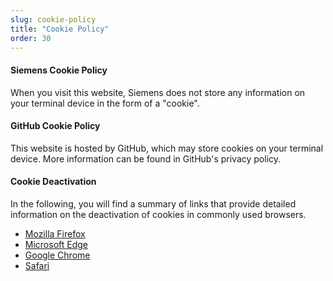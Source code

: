 ```yaml
---
slug: cookie-policy
title: "Cookie Policy"
order: 30
---
```


#### Siemens Cookie Policy

When you visit this website, Siemens does not store any information on your
terminal device in the form of a "cookie".

#### GitHub Cookie Policy

This website is hosted by GitHub, which may store cookies on your terminal
device. More information can be found in GitHub's privacy policy.

#### Cookie Deactivation

In the following, you will find a summary of links that provide detailed
information on the deactivation of cookies in commonly used browsers.

* [Mozilla Firefox](https://support.mozilla.org/en-US/kb/delete-cookies-remove-info-websites-stored)
* [Microsoft Edge](https://support.microsoft.com/en-us/microsoft-edge/delete-cookies-in-microsoft-edge-63947406-40ac-c3b8-57b9-2a946a29ae09)
* [Google Chrome](https://support.google.com/accounts/answer/61416?hl=en)
* [Safari](https://support.apple.com/kb/PH17191?viewlocale=en_US&locale=de_DE)
